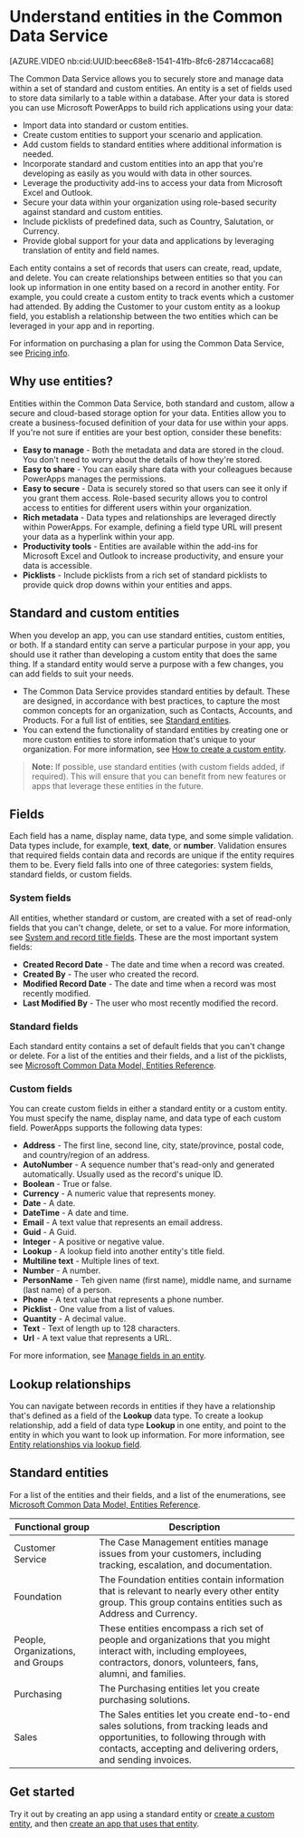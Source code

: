 <properties
	pageTitle="Understand entities | Microsoft PowerApps"
	description="Introduction to entities, fields, relationships, and databases."
	services="powerapps"
	documentationCenter="na"
	authors="clwesene"
	manager="robinr"
	editor=""
	tags=""/>

<tags
   ms.service="powerapps"
   ms.devlang="na"
   ms.topic="article"
   ms.tgt_pltfrm="na"
   ms.workload="na"
   ms.date="10/19/2016"
   ms.author="robinr"/>

# Understand entities in the Common Data Service

[AZURE.VIDEO nb:cid:UUID:beec68e8-1541-41fb-8fc6-28714ccaca68]

The Common Data Service allows you to securely store and manage data within a set of standard and custom entities. An entity is a set of fields used to store data similarly to a table within a database. After your data is stored you can use Microsoft PowerApps to build rich applications using your data:

- Import data into standard or custom entities.
- Create custom entities to support your scenario and application.
- Add custom fields to standard entities where additional information is needed.
- Incorporate standard and custom entities into an app that you're developing as easily as you would with data in other sources.
- Leverage the productivity add-ins to access your data from Microsoft Excel and Outlook.
- Secure your data within your organization using role-based security against standard and custom entities.
- Include picklists of predefined data, such as Country, Salutation, or Currency.
- Provide global support for your data and applications by leveraging translation of entity and field names.

Each entity contains a set of records that users can create, read, update, and delete. You can create relationships between entities so that you can look up information in one entity based on a record in another entity. For example, you could create a custom entity to track events which a customer had attended. By adding the Customer to your custom entity as a lookup field, you establish a relationship between the two entities which can be leveraged in your app and in reporting.

For information on purchasing a plan for using the Common Data Service, see [Pricing info](pricing-billing-skus.md).

## Why use entities?

Entities within the Common Data Service, both standard and custom, allow a secure and cloud-based storage option for your data. Entities allow you to create a business-focused definition of your data for use within your apps. If you're not sure if entities are your best option, consider these benefits:

- **Easy to manage** - Both the metadata and data are stored in the cloud. You don't need to worry about the details of how they're stored.
- **Easy to share** - You can easily share data with your colleagues because PowerApps manages the permissions.
- **Easy to secure** - Data is securely stored so that users can see it only if you grant them access. Role-based security allows you to control access to entities for different users within your organization.
- **Rich metadata** - Data types and relationships are leveraged directly within PowerApps. For example, defining a field type URL will present your data as a hyperlink within your app.
- **Productivity tools** - Entities are available within the add-ins for Microsoft Excel and Outlook to increase productivity, and ensure your data is accessible.
- **Picklists** - Include picklists from a rich set of standard picklists to provide quick drop downs within your entities and apps.

## Standard and custom entities
When you develop an app, you can use standard entities, custom entities, or both. If a standard entity can serve a particular purpose in your app, you should use it rather than developing a custom entity that does the same thing. If a standard entity would serve a purpose with a few changes, you can add fields to suit your needs. 

- The Common Data Service provides standard entities by default. These are designed, in accordance with best practices, to capture the most common concepts for an organization, such as Contacts, Accounts, and Products. For a full list of entities, see [Standard entities](data-platform-intro.md#standard-entities).
- You can extend the functionality of standard entities by creating one or more custom entities to store information that's unique to your organization. For more information, see [How to create a custom entity](data-platform-create-entity.md).

>**Note:** If possible, use standard entities (with custom fields added, if required). This will ensure that you can benefit from new features or apps that leverage these entities in the future.

## Fields
Each field has a name, display name, data type, and some simple validation. Data types include, for example, **text**, **date**, or **number**. Validation ensures that required fields contain data and records are unique if the entity requires them to be. Every field falls into one of three categories: system fields, standard fields, or custom fields.

### System fields
All entities, whether standard or custom, are created with a set of read-only fields that you can't change, delete, or set to a value. For more information, see [System and record title fields](data-platform-create-entity.md#system-and-record-title-fields). These are the most important system fields:

- **Created Record Date** - The date and time when a record was created.
- **Created By** - The user who created the record.
- **Modified Record Date** - The date and time when a record was most recently modified.
- **Last Modified By** - The user who most recently modified the record.

### Standard fields
Each standard entity contains a set of default fields that you can't change or delete. For a list of the entities and their fields, and a list of the picklists, see [Microsoft Common Data Model, Entities Reference](http://download.microsoft.com/download/8/9/5/8956ED58-A9B0-40DF-8CB0-BC13AD8DB6E2/CDMEntityReference.docx).

### Custom fields ###
You can create custom fields in either a standard entity or a custom entity. You must specify the name, display name, and data type of each custom field. PowerApps supports the following data types:

- **Address** -  The first line, second line, city, state/province, postal code, and country/region of an address.
- **AutoNumber** - A sequence number that's read-only and generated automatically. Usually used as the record's unique ID.
- **Boolean** - True or false.
- **Currency** - A numeric value that represents money.
- **Date** - A date.
- **DateTime** - A date and time.
- **Email** - A text value that represents an email address.
- **Guid** - A Guid.
- **Integer** - A positive or negative value.
- **Lookup** - A lookup field into another entity's title field.
- **Multiline text** - Multiple lines of text.
- **Number** - A number.
- **PersonName** - Teh given name (first name), middle name, and surname (last name) of a person.
- **Phone** - A text value that represents a phone number.
- **Picklist** - One value from a list of values.
- **Quantity** - A decimal value.
- **Text** - Text of length up to 128 characters.
- **Url** - A text value that represents a URL.

For more information, see [Manage fields in an entity](data-platform-manage-fields.md).

## Lookup relationships ##
You can navigate between records in entities if they have a relationship that's defined as a field of the **Lookup** data type. To create a lookup relationship, add a field of data type **Lookup** in one entity, and point to the entity in which you want to look up information. For more information, see [Entity relationships via lookup field](data-platform-entity-lookup.md).

## Standard entities
For a list of the entities and their fields, and a list of the enumerations, see [Microsoft Common Data Model, Entities Reference](http://download.microsoft.com/download/8/9/5/8956ED58-A9B0-40DF-8CB0-BC13AD8DB6E2/CDMEntityReference.docx).

Functional group | Description 
--- | --- 
Customer Service | The Case Management entities manage issues from your customers, including tracking, escalation, and documentation. | Case<br> Case Activity<br> Case Activity KB Article<br> Case Worker Assignment<br> KB Article
Foundation | The Foundation entities contain information that is relevant to nearly every other entity group. This group contains entities such as Address and Currency. 
People, Organizations, and Groups | These entities encompass a rich set of people and organizations that you might interact with, including employees, contractors, donors, volunteers, fans, alumni, and families. 
Purchasing | The Purchasing entities let you create purchasing solutions.  
Sales | The Sales entities let you create end-to-end sales solutions, from tracking leads and opportunities, to following through with contacts, accepting and delivering orders, and sending invoices. 

## Get started ##
Try it out by creating an app using a standard entity or [create a custom entity](data-platform-create-entity.md), and then [create an app that uses that entity](data-platform-create-app.md).

<!--TODO - Add Link for Standard entity app - Template? -->
